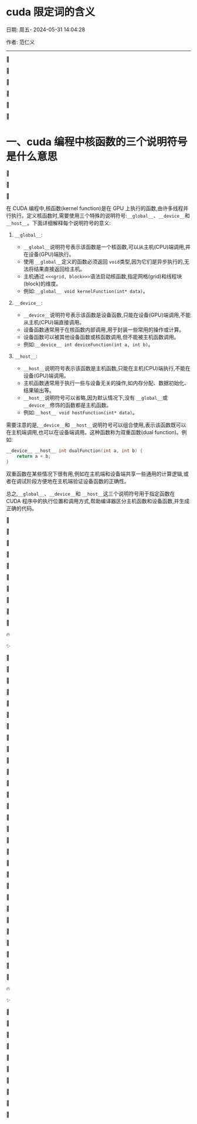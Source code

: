 # cuda 限定词的含义

日期: 周五- 2024-05-31 14:04:28

作者: 范仁义

---

🍎

🍓

🍊

🍒

🍌

🍑

# 一、cuda 编程中核函数的三个说明符号是什么意思

🍍

🍉

🍇

在 CUDA 编程中,核函数(kernel function)是在 GPU 上执行的函数,由许多线程并行执行。定义核函数时,需要使用三个特殊的说明符号:`__global__`、`__device__`和 `__host__`。下面详细解释每个说明符号的意义:

1. `__global__`:

   - `__global__`说明符号表示该函数是一个核函数,可以从主机(CPU)端调用,并在设备(GPU)端执行。
   - 使用 `__global__`定义的函数必须返回 `void`类型,因为它们是异步执行的,无法将结果直接返回给主机。
   - 主机通过 `<<<grid, block>>>`语法启动核函数,指定网格(grid)和线程块(block)的维度。
   - 例如:`__global__ void kernelFunction(int* data)`。

2. `__device__`:

   - `__device__`说明符号表示该函数是设备函数,只能在设备(GPU)端调用,不能从主机(CPU)端直接调用。
   - 设备函数通常用于在核函数内部调用,用于封装一些常用的操作或计算。
   - 设备函数可以被其他设备函数或核函数调用,但不能被主机函数调用。
   - 例如:`__device__ int deviceFunction(int a, int b)`。

3. `__host__`:

   - `__host__`说明符号表示该函数是主机函数,只能在主机(CPU)端执行,不能在设备(GPU)端调用。
   - 主机函数通常用于执行一些与设备无关的操作,如内存分配、数据初始化、结果输出等。
   - `__host__`说明符号可以省略,因为默认情况下,没有 `__global__`或 `__device__`修饰的函数都是主机函数。
   - 例如:`__host__ void hostFunction(int* data)`。

需要注意的是,`__device__`和 `__host__`说明符号可以组合使用,表示该函数既可以在主机端调用,也可以在设备端调用。这种函数称为双重函数(dual function)。例如:

```cpp
__device__ __host__ int dualFunction(int a, int b) {
    return a + b;
}
```

双重函数在某些情况下很有用,例如在主机端和设备端共享一些通用的计算逻辑,或者在调试阶段方便地在主机端验证设备函数的正确性。

总之,`__global__`、`__device__`和 `__host__`这三个说明符号用于指定函数在 CUDA 程序中的执行位置和调用方式,帮助编译器区分主机函数和设备函数,并生成正确的代码。

🍋

🍅

🍐

📖

🍧

🍓

📒

🔧

🌱

🌺

🔥

✨

🍹

🧊

🍄

🌷

💮

🌸

🍁

🌳

🌲

🌴

🍎

🍓

🍊

🍒

🍌

🍑

🍍

🍉

🍇

🍋

🍅

🍐

📖

🍧

🍓

📒

🔧

🌱

🌺

🔥

✨

🍹

🧊

🍄

🌷

💮

🌸

🍁

🌳

🌲

🌴
